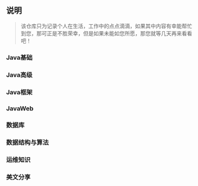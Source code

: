 ## 说明

> 该仓库只为记录个人在生活，工作中的点点滴滴，如果其中内容有幸能帮忙到您，那可正是不胜荣幸，但是如果未能如您所愿，那您就等几天再来看看吧！

### Java基础

### Java高级

### Java框架

### JavaWeb

### 数据库

### 数据结构与算法

### 运维知识

### 美文分享
